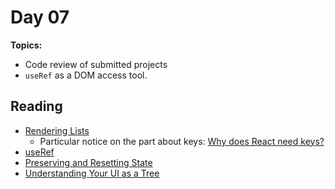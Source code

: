 # Day 07

  **Topics:**

  - Code review of submitted projects
  - `useRef` as a DOM access tool.

## Reading

  - [Rendering Lists](https://react.dev/learn/rendering-lists)
    - Particular notice on the part about keys: [Why does React need keys?](https://react.dev/learn/rendering-lists#why-does-react-need-keys)
  - [useRef](https://react.dev/reference/react/useRef)
  - [Preserving and Resetting State](https://react.dev/learn/preserving-and-resetting-state)
  - [Understanding Your UI as a Tree](https://react.dev/learn/understanding-your-ui-as-a-tree)
